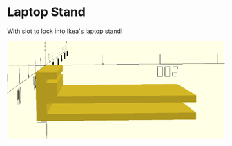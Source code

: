 # Laptop Stand

With slot to lock into Ikea's laptop stand!

<p align="center">
	<img src="https://github.com/saeedghsh/3d_models/blob/master/laptop_stand/images/laptop_stand.png">
</p>
